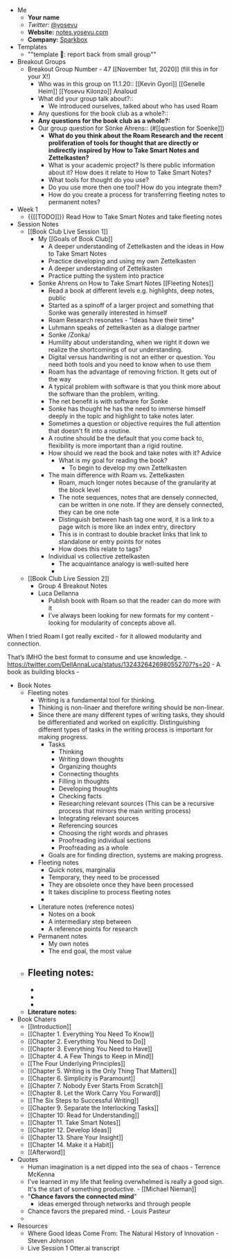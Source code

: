 - Me
    - **Your name**
    - *Twitter*: [@yosevu](https://twitter.com/yosevu)
    - **Website:** [notes.yosevu.com](notes.yosevu.com)
    - **Company:** [Sparkbox](https://seesparkbox.com/)
- Templates
    - ""template 🧩: report back from small group""
- Breakout Groups
    - Breakout Group Number - 47 [[November 1st, 2020]]
(fill this in for your X!)
        - Who was in this group on 11.1.20:: [[Kevin Gyori]] [[Genelle Heim]] [[Yosevu Kilonzo]] Analoud
        - What did your group talk about?::
            - We introduced ourselves, talked about who has used Roam
        - Any questions for the book club as a whole?::
        - **Any questions for the book club as a whole?:**
        - Our group question for Sönke Ahrens::
(#[[question for Soenke]])
            - **What do you think about the Roam Research and the recent proliferation of tools for thought that are directly or indirectly inspired by How to Take Smart Notes and Zettelkasten?**
            - What is your academic project? Is there public information about it? How does it relate to How to Take Smart Notes?
            - What tools for thought do you use?
            - Do you use more then one tool? How do you integrate them?
            - How do you create a process for transferring fleeting notes to permanent notes?
- Week 1
    - {{[[TODO]]}}  Read How to Take Smart Notes and take fleeting notes
- Session Notes
    - [[Book Club Live Session 1]]
        - My [[Goals of Book Club]]
            - A deeper understanding of Zettelkasten and the ideas in How to Take Smart Notes
            - Practice developing and using my own Zettelkasten
            - A deeper understanding of Zettelkasten
            - Practice putting the system into practice
        - Sonke Ahrens on How to Take Smart Notes [[Fleeting Notes]]
            - Read a book at different levels e.g. highlights, deep notes, public
            - Started as a spinoff of a larger project and something that Sonke was generally interested in himself
            - Roam Research resonates - "Ideas have their time"
            - Luhmann speaks of zettelkasten as a dialoge partner
            - Sonke /Zonka/
            - Humility about understanding, when we right it down we realize the shortcomings of our understanding.
            - Digital versus handwriting is not an either or question. You need both tools and you need to know when to use them
            - Roam has the advantage of removing friction. It gets out of the way
            - A typical problem with software is that you think more about the software than the problem, writing.
            - The net benefit is with software for Sonke
            - Sonke has thought he has the need to immerse himself deeply in the topic and highlight to take notes later.
            - Sometimes a question or objective requires the full attention that doesn't fit into a routine.
            - A routine should be the default that you come back to, flexibility is more important than a rigid routine.
            - How should we read the book and take notes with it? Advice
                - What is my goal for reading the book?
                    - To begin to develop my own Zettelkasten
            - The main difference with Roam vs. Zettelkasten
                - Roam, much longer notes because of the granularity at the block level
                - The note sequences, notes that are densely connected, can be written in one note. If they are densely connected, they can be one note
                - Distinguish between hash tag one word, it is a link to a page witch is more like an index entry, directory
                - This is in contrast to double bracket links that link to standalone or entry points for notes
                - How does this relate to tags?
            - Individual vs collective zettelkasten
                - The acquaintance analogy is well-suited here
                - 
    - [[Book Club Live Session 2]]
        - Group 4 Breakout Notes
        - Luca Dellanna
            - Publish book with Roam so that the reader can do more with it
            - I’ve always been looking for new formats for my content - looking for modularity of concepts above all.

When I tried Roam I got really excited - for it allowed modularity and connection.

That’s IMHO the best format to consume and use knowledge.
            - https://twitter.com/DellAnnaLuca/status/1324326426980552707?s=20
            - A book as building blocks
            - 
- Book Notes
    - Fleeting notes
        - Writing is a fundamental tool for thinking.
        - Thinking is non-linaer and therefore writing should be non-linear.
        - Since there are many different types of writing tasks, they should be differentiated and worked on explicitly. Distinguishing different types of tasks in the writing process is important for making progress.
            - Tasks
                - Thinking
                - Writing down thoughts
                - Organizing thoughts
                - Connecting thoughts
                - Filling in thoughts
                - Developing thoughts
                - Checking facts
                - Researching relevant sources (This can be a recursive process that mirrors the main writing process)
                - Integrating relevant sources
                - Referencing sources
                - Choosing the right words and phrases
                - Proofreading individual sections
                - Proofreading as a whole
            - Goals are for finding direction, systems are making progress.
        - Fleeting notes
            - Quick notes, marginalia
            - Temporary, they need to be processed
            - They are obsolete once they have been processed
            - It takes discipline to process fleeting notes
            - 
        - Literature notes (reference notes)
            - Notes on a book
            - A intermediary step between
            - A reference points for research
        - Permanent notes
            - My own notes
            - The end goal, the most value
    - **Fleeting notes:**
        - 
        - 
        - 
        - 
    - **Literature notes:**
- Book Chaters
    - [[Introduction]]
    - [[Chapter 1. Everything You Need To Know]]
    - [[Chapter 2. Everything You Need to Do]]
    - [[Chapter 3. Everything You Need to Have]]
    - [[Chapter 4. A Few Things to Keep in Mind]]
    - [[The Four Underlying Principles]]
    - [[Chapter 5. Writing is the Only Thing That Matters]]
    - [[Chapter 6. Simplicity is Paramount]]
    - [[Chapter 7. Nobody Ever Starts From Scratch]]
    - [[Chapter 8. Let the Work Carry You Forward]]
    - [[The Six Steps to Successful Writing]]
    - [[Chapter 9. Separate the Interlocking Tasks]]
    - [[Chapter 10: Read for Understanding]]
    - [[Chapter 11. Take Smart Notes]]
    - [[Chapter 12. Develop Ideas]]
    - [[Chapter 13. Share Your Insight]]
    - [[Chapter 14. Make it a Habit]]
    - [[Afterword]]
- Quotes
    - Human imagination is a net dipped into the sea of chaos - Terrence McKenna
    - I've learned in my life that feeling overwhelmed is really a good sign. It's the start of something productive. - [[Michael Nieman]]
    - "**Chance favors the connected mind**"
        - ideas emerged through networks and through people
    - Chance favors the prepared mind. - Louis Pasteur
    - 
- Resources
    - Where Good Ideas Come From: The Natural History of Innovation - Steven Johnson
    - Live Session 1 Otter.ai transcript
